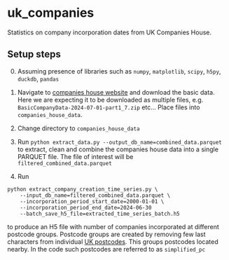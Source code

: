 # uk_companies

Statistics on company incorporation dates from UK Companies House. 

## Setup steps

0. Assuming presence of libraries such as `numpy`, `matplotlib`, `scipy`, `h5py`, `duckdb`, `pandas`

1. Navigate to [companies house website](https://download.companieshouse.gov.uk/en_output.html) and download the basic data. Here we are expecting it to be downloaded as multiple files, e.g. `BasicCompanyData-2024-07-01-part1_7.zip` etc... Place files into `companies_house_data`. 

2. Change directory to `companies_house_data`

2. Run `python extract_data.py --output_db_name=combined_data.parquet` to extract, clean and combine the companies house data into a single PARQUET file. The file of interest will be `filtered_combined_data.parquet`

3. Run 
```
python extract_company_creation_time_series.py \
    --input_db_name=filtered_combined_data.parquet \
    --incorporation_period_start_date=2000-01-01 \
    --incorporation_period_end_date=2024-06-30
    --batch_save_h5_file=extracted_time_series_batch.h5
```

to produce an H5 file with number of companies incorporated at different postcode groups. Postcode groups are created by removing few last characters from individual [UK postcodes](https://en.wikipedia.org/wiki/Postcodes_in_the_United_Kingdom). This groups postcodes located nearby. In the code such postcodes are referred to as `simplified_pc`
